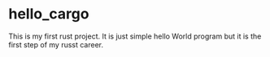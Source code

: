 # hello_cargo

This is my first rust project.
It is just simple hello World program but it is the first step of my russt career.
